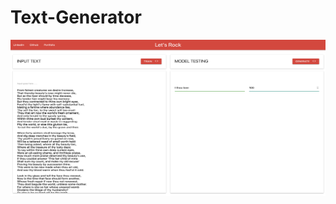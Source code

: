 # Text-Generator

<img src="/screenshots/1.png" height="250" width="1000" />&nbsp;&nbsp;&nbsp;&nbsp;
